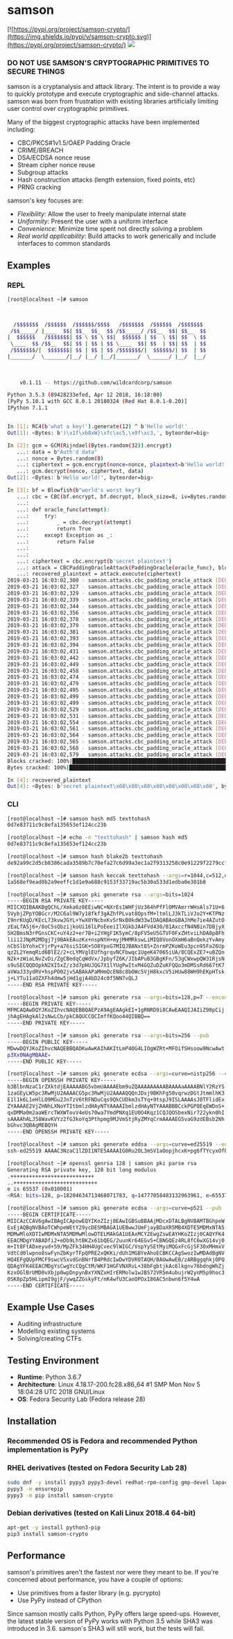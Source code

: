 # samson
[![https://pypi.org/project/samson-crypto/](https://img.shields.io/pypi/v/samson-crypto.svg)](https://pypi.org/project/samson-crypto/)
![](https://img.shields.io/badge/Made%20in-anger-red.svg)

### **DO NOT USE SAMSON'S CRYPTOGRAPHIC PRIMITIVES TO SECURE THINGS**

samson is a cryptanalysis and attack library. The intent is to provide a way to quickly prototype and execute cryptographic and side-channel attacks. samson was born from frustration with existing libraries artificially limiting user control over cryptographic primitives.

Many of the biggest cryptographic attacks have been implemented including:
* CBC/PKCS#1v1.5/OAEP Padding Oracle
* CRIME/BREACH
* DSA/ECDSA nonce reuse
* Stream cipher nonce reuse
* Subgroup attacks
* Hash construction attacks (length extension, fixed points, etc)
* PRNG cracking

samson's key focuses are:
* _Flexibility_: Allow the user to freely manipulate internal state
* _Uniformity_: Present the user with a uniform interface
* _Convenience_: Minimize time spent not directly solving a problem
* _Real world applicability_: Build attacks to work generically and include interfaces to common standards


## Examples
### **REPL**
```bash
[root@localhost ~]# samson


                                                                
  /$$$$$$$  /$$$$$$  /$$$$$$/$$$$   /$$$$$$$  /$$$$$$  /$$$$$$$ 
 /$$_____/ |____  $$| $$_  $$_  $$ /$$_____/ /$$__  $$| $$__  $$
|  $$$$$$   /$$$$$$$| $$ \ $$ \ $$|  $$$$$$ | $$  \ $$| $$  \ $$
 \____  $$ /$$__  $$| $$ | $$ | $$ \____  $$| $$  | $$| $$  | $$
 /$$$$$$$/|  $$$$$$$| $$ | $$ | $$ /$$$$$$$/|  $$$$$$/| $$  | $$
|_______/  \_______/|__/ |__/ |__/|_______/  \______/ |__/  |__/
                                                                
                                                                
                                                                
    v0.1.11 -- https://github.com/wildcardcorp/samson

Python 3.5.3 (89428233efed, Apr 12 2018, 16:18:00)
[PyPy 5.10.1 with GCC 8.0.1 20180324 (Red Hat 8.0.1-0.20)]
IPython 7.1.1


In [1]: RC4(b'what a key!').generate(12) ^ b'Hello world!'                                                                                  
Out[1]: <Bytes: b')\x1f\xb8xW}\xfc\xc5,\x0f\xc3,', byteorder=big>

In [2]: gcm = GCM(Rijndael(Bytes.random(32)).encrypt) 
   ...: data = b"Auth'd data" 
   ...: nonce = Bytes.random(8) 
   ...: ciphertext = gcm.encrypt(nonce=nonce, plaintext=b'Hello world!', data=data) 
   ...: gcm.decrypt(nonce, ciphertext, data)                                                                                                
Out[2]: <Bytes: b'Hello world!', byteorder=big>

In [3]: bf = Blowfish(b"world's worst key") 
   ...: cbc = CBC(bf.encrypt, bf.decrypt, block_size=8, iv=Bytes.random(8)) 
   ...:  
   ...: def oracle_func(attempt): 
   ...:     try: 
   ...:         _ = cbc.decrypt(attempt) 
   ...:         return True 
   ...:     except Exception as _: 
   ...:         return False 
   ...:  
   ...:  
   ...: ciphertext = cbc.encrypt(b'secret plaintext') 
   ...: attack = CBCPaddingOracleAttack(PaddingOracle(oracle_func), block_size=8, iv=cbc.iv) 
   ...: recovered_plaintext = attack.execute(ciphertext)                                                                                    
2019-03-21 16:03:02,300 - samson.attacks.cbc_padding_oracle_attack [DEBUG] Starting iteration 0                                             
2019-03-21 16:03:02,327 - samson.attacks.cbc_padding_oracle_attack [DEBUG] Found working byte: b'\x01'                                      
2019-03-21 16:03:02,329 - samson.attacks.cbc_padding_oracle_attack [DEBUG] Found working byte: b'\x08'                                      
2019-03-21 16:03:02,339 - samson.attacks.cbc_padding_oracle_attack [DEBUG] Found working byte: b'\x08'                                      
2019-03-21 16:03:02,344 - samson.attacks.cbc_padding_oracle_attack [DEBUG] Found working byte: b'\x08'                                      
2019-03-21 16:03:02,356 - samson.attacks.cbc_padding_oracle_attack [DEBUG] Found working byte: b'\x08'                                      
2019-03-21 16:03:02,378 - samson.attacks.cbc_padding_oracle_attack [DEBUG] Found working byte: b'\x08'                                      
2019-03-21 16:03:02,379 - samson.attacks.cbc_padding_oracle_attack [DEBUG] Found working byte: b'\x08'                                      
2019-03-21 16:03:02,381 - samson.attacks.cbc_padding_oracle_attack [DEBUG] Found working byte: b'\x08'                                      
2019-03-21 16:03:02,393 - samson.attacks.cbc_padding_oracle_attack [DEBUG] Found working byte: b'\x08'                                      
2019-03-21 16:03:02,394 - samson.attacks.cbc_padding_oracle_attack [DEBUG] Starting iteration 1                                             
2019-03-21 16:03:02,431 - samson.attacks.cbc_padding_oracle_attack [DEBUG] Found working byte: b't'                                         
2019-03-21 16:03:02,442 - samson.attacks.cbc_padding_oracle_attack [DEBUG] Found working byte: b'x'                                         
2019-03-21 16:03:02,449 - samson.attacks.cbc_padding_oracle_attack [DEBUG] Found working byte: b'e'                                         
2019-03-21 16:03:02,458 - samson.attacks.cbc_padding_oracle_attack [DEBUG] Found working byte: b't'                                         
2019-03-21 16:03:02,474 - samson.attacks.cbc_padding_oracle_attack [DEBUG] Found working byte: b'n'                                         
2019-03-21 16:03:02,479 - samson.attacks.cbc_padding_oracle_attack [DEBUG] Found working byte: b'i'                                         
2019-03-21 16:03:02,495 - samson.attacks.cbc_padding_oracle_attack [DEBUG] Found working byte: b'a'                                         
2019-03-21 16:03:02,499 - samson.attacks.cbc_padding_oracle_attack [DEBUG] Found working byte: b'l'                                         
2019-03-21 16:03:02,499 - samson.attacks.cbc_padding_oracle_attack [DEBUG] Starting iteration 2                                             
2019-03-21 16:03:02,529 - samson.attacks.cbc_padding_oracle_attack [DEBUG] Found working byte: b'p'                                         
2019-03-21 16:03:02,531 - samson.attacks.cbc_padding_oracle_attack [DEBUG] Found working byte: b' '                                         
2019-03-21 16:03:02,554 - samson.attacks.cbc_padding_oracle_attack [DEBUG] Found working byte: b't'                                         
2019-03-21 16:03:02,561 - samson.attacks.cbc_padding_oracle_attack [DEBUG] Found working byte: b'e'                                         
2019-03-21 16:03:02,564 - samson.attacks.cbc_padding_oracle_attack [DEBUG] Found working byte: b'r'                                         
2019-03-21 16:03:02,565 - samson.attacks.cbc_padding_oracle_attack [DEBUG] Found working byte: b'c'                                         
2019-03-21 16:03:02,568 - samson.attacks.cbc_padding_oracle_attack [DEBUG] Found working byte: b'e'                                         
2019-03-21 16:03:02,579 - samson.attacks.cbc_padding_oracle_attack [DEBUG] Found working byte: b's'                                         
Blocks cracked: 100%|█████████████████████████████████████████████████████████████████████████████████████| 3/3 [00:00<00:00, 10.70blocks/s]
Bytes cracked: 100%|██████████████████████████████████████████████████████████████████████████████████████| 8/8 [00:00<00:00, 127.34bytes/s]

In [4]: recovered_plaintext                                                                                                                 
Out[4]: <Bytes: b'secret plaintext\x08\x08\x08\x08\x08\x08\x08\x08', byteorder=big>
```

### **CLI**
```bash
[root@localhost ~]# samson hash md5 texttohash
0d7e83711c9c8efa135653ef124cc23b

[root@localhost ~]# echo -n "texttohash" | samson hash md5
0d7e83711c9c8efa135653ef124cc23b

[root@localhost ~]# samson hash blake2b texttohash
de92a99c2d5cb8386cada3589b7c70efa27c6d99a3ec1a2f9313258c0e91229f2279ccf68d6766aa20d124ca415dacbb89fb657013de1a2009752084186445a7

[root@localhost ~]# samson hash keccak texttohash --args=r=1044,c=512,digest_bit_size=256
1a568ef9ead0b2a9eeffc1d1e9a688c9153f33719ac5b30a533d1edba0e301b8

[root@localhost ~]# samson pki generate rsa --args=bits=1024
-----BEGIN RSA PRIVATE KEY-----
MIICXQIBAAKBgQChL/Xmka6z8EEiwNC+NXrEs1WHFjUz364hPfFlOMVAmrrWHsAls71U+6
5VybjZPpYOBGcr/M2C6al9W7y18fkf3gAZhfPLvat8OpsfM+ltmlLJ3kTLiVJo2Y+KTPNz
I9nrKUgD/KEcL73kvwJGYL+YwX8YNcbxKv5rNxB0kdW33wIDAQABAoGBAJhMe7ie4AZutO
zEaLfASj6+/8oC5sQbzijkoUi16lLPoEeeiIlXGkbJA4FVd430/81AxccfN4NBin7DBjyX
5H2BmsN3rPGnsCKC+uY4z2+er7B+i2YHgF1K5ymC/8pFV5eU5GTVF0FxZHtviLhDA0p8Fh
liii2JNpM2MDgj7j9BAkEAuzKx+nspNtH+myjMHMRkswLiMIQ8VonOXmH6aBnQekzYvAmy
nCbSlbYohxCYjrPy+a76siSIGK+SO8YpxG7MIQJBANxt8S+ZnrmPZKoWEu3pcn95Fa26Up
qz2L2YemqRid6BlE2/2+cLYMVglEUfhgrqvNCFbwqc1UgeK47065iUA/8CQExZE7+uBZQn
N2k+zWiaLNvZvDi/ZgCBedqCqWdVx/JpbyfZ6K/JIbAPuB3GBgKFn/53gCWxwpQW31RjsN
s9uSECQQDOpkN2XI5xZ/z3d7pHUJQG7X1lYUgPwItxM4GQZuDZuKFQQo3mDMSsRd667tK7
aVWaJ33ydRV+hspPO02jvSABAkAPaMHmQcEN8c8bOWc5VjH8kxcV5iHUw88WH9hEKpHTsk
j+LYTu11aOZXFh4dmw5jHd1gjA4bD24c0f5NN7vQLJ
-----END RSA PRIVATE KEY-----

[root@localhost ~]# samson pki generate rsa --args=bits=128,p=7 --encoding=pkcs8
-----BEGIN PRIVATE KEY-----
MFMCAQAwDQYJKoZIhvcNAQEBBQAEPzA9AgEAAgkEI+1gRNRD9i8CAwEAAQIJAIiZ98pCij
jhAgEHAgkAl2sNwLCb/pkCAQUCCQCImffKQoo44QIBBQ==
-----END PRIVATE KEY-----

[root@localhost ~]# samson pki generate rsa --args=bits=256 --pub
-----BEGIN PUBLIC KEY-----
MDwwDQYJKoZIhvcNAQEBBQADKwAwKAIhAKItLmP4OG4LIOgWZRt+MFOifSHsoow9NcwAwt
p3Xx0NAgMBAAE=
-----END PUBLIC KEY-----

[root@localhost ~]# samson pki generate ecdsa --args=curve=nistp256 --encoding=openssh
-----BEGIN OPENSSH PRIVATE KEY-----
b3BlbnNzaC1rZXktdjEAAAAABG5vbmUAAAAEbm9uZQAAAAAAAAABAAAAaAAAABNlY2RzYS
1zaGEyLW5pc3RwMjU2AAAACG5pc3RwMjU2AAAAQQQnJDxj9BKhFg50vqrwzDGtJtmmlhK3
E1l1k6L1eHlLO9MGu2JnTzV6tRFNDuCqs9QkCUDkm3sTYq+9tspJ9ISLAAAAsJ0TFlidEx
ZYAAAAE2VjZHNhLXNoYTItbmlzdHAyNTYAAAAIbmlzdHAyNTYAAABBBCckPGP0EqEWDnS+
qvDMMa0m2aaWErcTWXWTovV4eUs70wa7YmdPNXq1EU0O4Kqz1CQJQOSbexNir722ykn0hI
sAAAAhALJ58WavKVYz2fG3koYq3Pthpmg9MJVmStjRyZMYqCrmAAAAEG5vaG9zdEBsb2Nh
bGhvc3QBAgMEBQYH
-----END OPENSSH PRIVATE KEY-----

[root@localhost ~]# samson pki generate eddsa --args=curve=ed25519 --encoding=openssh --pub
ssh-ed25519 AAAAC3NzaC1lZDI1NTE5AAAAIG0Ru2OL3mSV1aOopjhcxK+pg6fTYcyxOfBy4cjJQ0T4 nohost@localhost

[root@localhost ~]# openssl genrsa 128 | samson pki parse rsa
Generating RSA private key, 128 bit long modulus
.+++++++++++++++++++++++++++
..+++++++++++++++++++++++++++
e is 65537 (0x010001)
<RSA: bits=128, p=18204634713468071783, q=14777058483132963961, e=65537, n=269010951824990204830693900060300012463, phi=134505475912495102398856103431849488360, d=14600484545241469070379515690589701393, alt_d=14600484545241469070379515690589701393>

[root@localhost ~]# samson pki generate ecdsa --args=curve=p521 --pub --encoding=x509_cert --encoding-args=ca=1,serial_number=666,issuer=#'CN=hiya,O=hiya-corp,L=Rack City'#
-----BEGIN CERTIFICATE-----
MIICAzCCAV6gAwIBAgICApowEQYIKoZIzj0EAwIGBSuBBAAjMDcxDTALBgNVBAMTBGhpeW
ExEjAQBgNVBAoTCWhpeWEtY29ycDESMBAGA1UEBwwJUmFjayBDaXR5MB4XDTE5MDMxNTA5
MDMwMloXDTIwMDMxNTA5MDMwMlowDTELMAkGA1UEAxMCY2EwgZswEAYHKoZIzj0CAQYFK4
EEACMDgYYABADfi2+eDb9LhtBKZx61bQEG/2uunKr64EGv5+CBNGQEz4RL8fC6wXG14vj0
m+It8FtADxeyud+59/MpZFk34HH4UgCvec9lWIGC/VspYySEtMyiMQGxFcGjSF30xMHmxV
VdtCd0lwpno8swFynZbKyrTFpQPRE2xQKKi/dUh1MGBYeAhoECBKCCAgSwozIwMDAdBgNV
HQ4EFgQUpFMCF9swcVSxvdGnBNrfB4PRdcIwDwYDVR0TAQH/BAUwAwEB/zARBggqhkjOPQ
QDAgYFK4EEACMDgYsCwgYcCQgCtM/WKF1HGFVNXRvL+38bFgbtjkAc6lkgnv76bdngWhZj
KzxOGlBrUMD0vXbjp0wpDnpynBxYXNZxHIrERMolw1wJBS72VR5m4ubujrW2ynM5p9hoc3
0SK8pZp5HLipmI9gjF/ywqZZGskyFt/nK4wfU3CaoOPOxI86AC5nbwn6f5Y4wA
-----END CERTIFICATE-----
```



## Example Use Cases
* Auditing infrastructure
* Modelling existing systems
* Solving/creating CTFs


## Testing Environment
* **Runtime**: Python 3.6.7
* **Architecture**: Linux 4.18.17-200.fc28.x86_64 #1 SMP Mon Nov 5 18:04:28 UTC 2018 GNU/Linux
* **OS**: Fedora Security Lab (Fedora release 28)


## Installation
### **Recommended OS is Fedora and recommended Python implementation is PyPy**

### RHEL derivatives (tested on Fedora Security Lab 28)
```bash
sudo dnf -y install pypy3 pypy3-devel redhat-rpm-config gmp-devel lapack-devel.x86_64 blas-devel.x86_64 gcc-c++
pypy3 -m ensurepip
pypy3 -m pip install samson-crypto
```

### Debian derivatives (tested on Kali Linux 2018.4 64-bit)
```bash
apt-get -y install python3-pip
pip3 install samson-crypto
```

## Performance
samson's primitives aren't the fastest nor were they meant to be. If you're concerned about performance, you have a couple of options:

* Use primitives from a faster library (e.g. pycrypto)
* Use PyPy instead of CPython

Since samson mostly calls Python, PyPy offers large speed-ups. However, the latest stable version of PyPy works with Python 3.5 while SHA3 was introduced in 3.6. samson's SHA3 will still work, but the tests will fail.